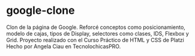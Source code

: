 # google-clone
Clon de la página de Google. Reforcé conceptos como posicionamiento, modelo de cajas, tipos de Display, selectores como clases, IDS, Flexbox y Grid. Proyecto realizado con el Curso Práctico de HTML y CSS de Platzi
Hecho por Angela Ciau en TecnolochicasPRO.